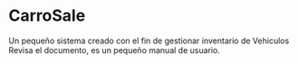 # CarroSale
Un pequeño sistema creado con el fin de gestionar inventario de Vehiculos
Revisa el documento, es un pequeño manual de usuario. 
